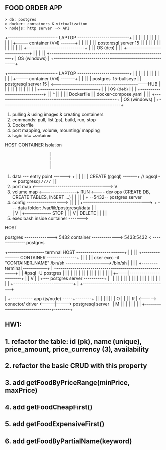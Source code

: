 








## FOOD ORDER APP
    > db: postgres
    > docker: containers & virtualization
    > nodejs: http server --> API




+------------------------- LAPTOP --------------------------+
|                                                           |
|                                                           |
|                                                           |
|                                                           |
|                                                           |
|                                                           |
|             +------ container (VM) -------+               |
|             |                             |               |
|             |    postgresql server 15     |               |
|             |                             |               |
|             |                             |               |
|             |                             |               |
|             +-----------------------------+               |
|             |           OS (deb)          |               |
|             +-----------------------------+               |
|                                                           |
|                                                           |
+-----------------------------------------------------------+
|                      OS (windows)                         |
+-----------------------------------------------------------+



+------------------------- LAPTOP --------------------------+
|                                                           |
|                                                           |
|                                                           |
|                                                           |
|                                                           |
|                                                           |
|             +------ container (VM) -------+               |
|             |                             |               |      postgres: 15-bullseye
|             |    postgresql server 15     |   <----------------------------------------------HUB
|             |                             |               |
|             |                             |               |
|             |                             |               |
|             +-----------------------------+               |
|             |           OS (deb)          |               |
|             +-----------------------------+               |
|                           ^                               |
|                           |                               |
|                       Dockerfile                          |
|                       docker-compose.yaml                 |
|                                                           |
+-----------------------------------------------------------+
|                      OS (windows)                         |
+-----------------------------------------------------------+


1. pulling & using images & creating containers
2. commands: pull, list (ps), build, run, stop
3. Dockerfile
4. port mapping, volume, mounting/ mapping
5. login into container




HOST                                  CONTAINER
                    Isolation
 
                        |
                        |
                        |
                        |
1. data --- entry point ------> + 
                        |       |
                        |       |
                        |    CREATE (pgsql) -------+                                   // pgsql --> postgresql
               7777     |                          |
2. port map <----------------------------------->  V
3. volume map <----------------+                  RUN <---- dev ops (CREATE DB, CREATE TABLES, INSERT ...)
                        |      |                   |
                        |      |                   + --5432-- postgres server
4. config ------------------>  |                   |               | 
                        |      +-------------------------------->  + --- data folder: /var/lib/postgresql/data
                        |                          |           
                        |                          V
                        |         +------------- STOP
                        |         |
                        |         V
                        |       DELETE
                        |
                        |
                        |
                        |
5. exec bash inside container ------->










HOST 


postgres --------------> 5432
container -------------> 5433:5432 < -------------- postgres 







+------------------ terminal HOST ------------------------+
|                                                         |
|                                                         |         +---------------- CONTAINER ---------------+
|                                                         |         |                                          |
|             cker exec -it "CONTAINER_NAME" /bin/sh --------------------> /bin/sh                             |                                |                                                         |         |      +-------- terminal ------------+    |
+---------------------------------------------------------+         |      |   #psql -U postgres          |    |
                                                                    |      |                              |    |
                                                                    |      |                              |    |
                                                                    |      |                              |    |
                                                                    |      |                              |    |
                                                                    |      +------|-----------------------+    |
                                                                    |             V                            |
                                                                    |      +--- postgres server ----------+    |
                                                                    |      |                              |    |
                                                                    |      |                              |    |
                                                                    |      |                              |    |
                                                                    |      |                              |    |
                                                                    |      |                              |    |
                                                                    |      +------------------------------+    |
                                                                    +------------------------------------------+







|
+----------- app (js/node) -----+--------+
|                               |        |
|                               |        |
|                               |   O    |                                 |
|                               |   R    |  <-----> conector/ driver <-----|-----> postgresql server 
|                               |   M    |                                 |
|                               |        |
|                               |        |
+-------------------------------+--------+




## HW1: 
## 1. refactor the table: id (pk), name (unique), price_amount, price_currency (3), availability
## 2. refactor the basic CRUD with this property
## 3. add getFoodByPriceRange(minPrice, maxPrice)
## 4. add getFoodCheapFirst()
## 5. add getFoodExpensiveFirst()
## 6. add getFoodByPartialName(keyword)